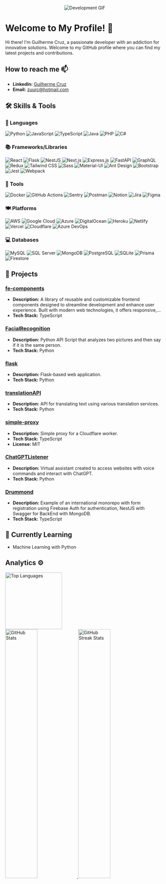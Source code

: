 <p align="center">
  <img src="https://trello-attachments.s3.amazonaws.com/5d7e8031eaec3e42c24aade0/5f0a309642c1865c609c1cac/90786249d0f501a332057f8db5f01ac3/bc9853a836254c4e926b405fa665ba19.gif" alt="Development GIF">
</p>

# Welcome to My Profile! 👋

Hi there! I'm Guilherme Cruz, a passionate developer with an addiction for innovative solutions. Welcome to my GitHub profile where you can find my latest projects and contributions.

## How to reach me 📫

- **LinkedIn:** [Guilherme Cruz](https://www.linkedin.com/in/guilherme-cruz-a6146a72/)
- **Email:** [zuurc@hotmail.com](mailto:zuurc@hotmail.com)

## 🛠️ Skills & Tools

### 👅 Languages
![Python](https://img.shields.io/badge/-Python-333333?style=flat&logo=python)
![JavaScript](https://img.shields.io/badge/-JavaScript-333333?style=flat&logo=javascript)
![TypeScript](https://img.shields.io/badge/-TypeScript-333333?style=flat&logo=typescript)
![Java](https://img.shields.io/badge/-Java-333333?style=flat&logo=java)
![PHP](https://img.shields.io/badge/-PHP-333333?style=flat&logo=php)
![C#](https://img.shields.io/badge/-C%23-333333?style=flat&logo=c-sharp)

### 📚 Frameworks/Libraries
![React](https://img.shields.io/badge/-React-333333?style=flat&logo=react)
![Flask](https://img.shields.io/badge/-Flask-333333?style=flat&logo=flask)
![NestJS](https://img.shields.io/badge/-NestJS-333333?style=flat&logo=nestjs)
![Next.js](https://img.shields.io/badge/-Next.js-333333?style=flat&logo=next.js)
![Express.js](https://img.shields.io/badge/-Express.js-333333?style=flat&logo=express)
![FastAPI](https://img.shields.io/badge/-FastAPI-333333?style=flat&logo=fastapi)
![GraphQL](https://img.shields.io/badge/-GraphQL-333333?style=flat&logo=graphql)
![Redux](https://img.shields.io/badge/-Redux-333333?style=flat&logo=redux)
![Tailwind CSS](https://img.shields.io/badge/-Tailwind%20CSS-333333?style=flat&logo=tailwind-css)
![Sass](https://img.shields.io/badge/-Sass-333333?style=flat&logo=sass)
![Material-UI](https://img.shields.io/badge/-Material%20UI-333333?style=flat&logo=material-ui)
![Ant Design](https://img.shields.io/badge/-Ant%20Design-333333?style=flat&logo=ant-design)
![Bootstrap](https://img.shields.io/badge/-Bootstrap-333333?style=flat&logo=bootstrap)
![Jest](https://img.shields.io/badge/-Jest-333333?style=flat&logo=jest)
![Webpack](https://img.shields.io/badge/-Webpack-333333?style=flat&logo=webpack)

### 🧰 Tools
![Docker](https://img.shields.io/badge/-Docker-333333?style=flat&logo=docker)
![GitHub Actions](https://img.shields.io/badge/-GitHub%20Actions-333333?style=flat&logo=github-actions)
![Sentry](https://img.shields.io/badge/-Sentry-333333?style=flat&logo=sentry)
![Postman](https://img.shields.io/badge/-Postman-333333?style=flat&logo=postman)
![Notion](https://img.shields.io/badge/-Notion-333333?style=flat&logo=notion)
![Jira](https://img.shields.io/badge/-Jira-333333?style=flat&logo=jira)
![Figma](https://img.shields.io/badge/-Figma-333333?style=flat&logo=figma)

### 🍽️ Platforms
![AWS](https://img.shields.io/badge/-AWS-333333?style=flat&logo=amazon-aws)
![Google Cloud](https://img.shields.io/badge/-Google%20Cloud-333333?style=flat&logo=google-cloud)
![Azure](https://img.shields.io/badge/-Azure-333333?style=flat&logo=microsoft-azure)
![DigitalOcean](https://img.shields.io/badge/-DigitalOcean-333333?style=flat&logo=digitalocean)
![Heroku](https://img.shields.io/badge/-Heroku-333333?style=flat&logo=heroku)
![Netlify](https://img.shields.io/badge/-Netlify-333333?style=flat&logo=netlify)
![Vercel](https://img.shields.io/badge/-Vercel-333333?style=flat&logo=vercel)
![Cloudflare](https://img.shields.io/badge/-Cloudflare-333333?style=flat&logo=cloudflare)
![Azure DevOps](https://img.shields.io/badge/-Azure%20DevOps-333333?style=flat&logo=azure-devops)

### 💻 Databases
![MySQL](https://img.shields.io/badge/-MySQL-333333?style=flat&logo=mysql)
![SQL Server](https://img.shields.io/badge/-SQL%20Server-333333?style=flat&logo=microsoft-sql-server)
![MongoDB](https://img.shields.io/badge/-MongoDB-333333?style=flat&logo=mongodb)
![PostgreSQL](https://img.shields.io/badge/-PostgreSQL-333333?style=flat&logo=postgresql)
![SQLite](https://img.shields.io/badge/-SQLite-333333?style=flat&logo=sqlite)
![Prisma](https://img.shields.io/badge/-Prisma-333333?style=flat&logo=prisma)
![Firestore](https://img.shields.io/badge/-Firestore-333333?style=flat&logo=firebase)


## 🔭 Projects

### [fe-components](https://github.com/Guiziii/fe-components)
- **Description:** A library of reusable and customizable frontend components designed to streamline development and enhance user experience. Built with modern web technologies, it offers responsive,…
- **Tech Stack:** TypeScript

### [FacialRecognition](https://github.com/Guiziii/FacialRecognition)
- **Description:** Python API Script that analyzes two pictures and then say if it is the same person.
- **Tech Stack:** Python

### [flask](https://github.com/Guiziii/flask)
- **Description:** Flask-based web application.
- **Tech Stack:** Python

### [translationAPI](https://github.com/Guiziii/translationAPI)
- **Description:** API for translating text using various translation services.
- **Tech Stack:** Python

### [simple-proxy](https://github.com/Guiziii/simple-proxy)
- **Description:** Simple proxy for a Cloudflare worker.
- **Tech Stack:** TypeScript
- **License:** MIT

### [ChatGPTListener](https://github.com/Guiziii/ChatGPTListener)
- **Description:** Virtual assistant created to access websites with voice commands and interact with ChatGPT.
- **Tech Stack:** Python

### [Drummond](https://github.com/Guiziii/Drummond)
- **Description:** Example of an international monorepo with form registration using Firebase Auth for authentication, NestJS with Swagger for BackEnd with MongoDB.
- **Tech Stack:** TypeScript

## 🌱 Currently Learning

- Machine Learning with Python

## Analytics ⚙️

<p align="left">
  <a href="https://github.com/Guiziii">
    <img height="180em" src="https://github-readme-stats-eight-theta.vercel.app/api/top-langs/?username=Guiziii&layout=compact&langs_count=8&theme=radical" alt="Top Languages">
    <br/>
    <img width="45%" src="https://github-readme-stats-git-masterrstaa-rickstaa.vercel.app/api?username=Guiziii&show_icons=true&locale=en&theme=radical" alt="GitHub Stats" />
    <img width="45%" src="https://github-readme-streak-stats.herokuapp.com/?user=Guiziii&theme=radical" alt="GitHub Streak Stats" />
  </a>
</p>


